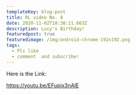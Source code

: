```yaml
---
templateKey: blog-post
title: RL video No. 8
date: 2020-11-02T18:38:11.663Z
description: Lucy's Birthday!
featuredpost: true
featuredimage: /img/android-chrome-192x192.png
tags:
  - Pls like
  - comment  and subscribe!
---
```

Here is the Link:

https://youtu.be/EFupjx3nAlE

